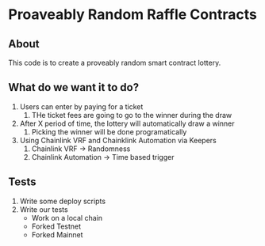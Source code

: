 # Proaveably Random Raffle Contracts

## About

This code is to create a proveably random smart contract lottery.

## What do we want it to do?

1. Users can enter by paying for a ticket
   1. THe ticket fees are going to go to the winner during the draw
2. After X period of time, the lottery will automatically draw a winner
   1. Picking the winner will be done programatically
3. Using Chainlink VRF and Chainklink Automation via Keepers
   1. Chainlink VRF -> Randomness
   2. Chainlink Automation -> Time based trigger

## Tests

1. Write some deploy scripts
2. Write our tests
   - Work on a local chain
   - Forked Testnet
   - Forked Mainnet
